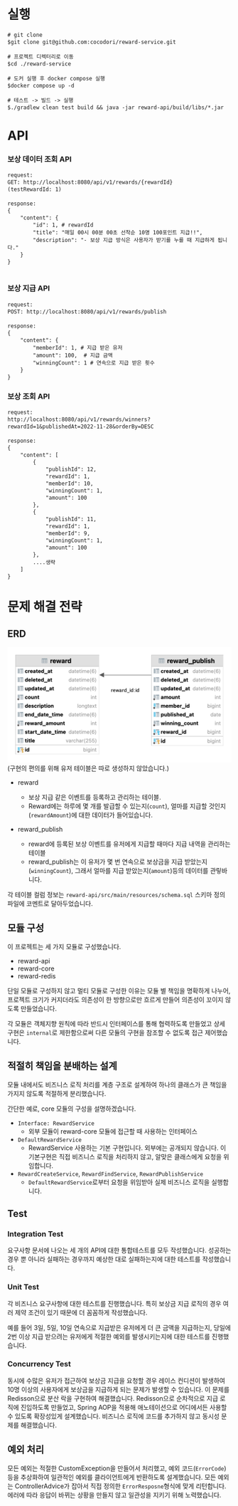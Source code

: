 # 실행

```
# git clone
$git clone git@github.com:cocodori/reward-service.git

# 프로젝트 디렉터리로 이동
$cd ./reward-service

# 도커 실행 후 docker compose 실행
$docker compose up -d

# 테스트 -> 빌드 -> 실행
$./gradlew clean test build && java -jar reward-api/build/libs/*.jar 
```

# API
### 보상 데이터 조회 API
```
request:
GET: http://localhost:8080/api/v1/rewards/{rewardId}
(testRewardId: 1)

response:
{
    "content": {
        "id": 1, # rewardId
        "title": "매일 00시 00분 00초 선착순 10명 100포인트 지급!!",
        "description": "- 보상 지급 방식은 사용자가 받기를 누를 때 지급하게 됩니다."
    }
}


```

### 보상 지급 API
```aidl
request:
POST: http://localhost:8080/api/v1/rewards/publish

response:
{
    "content": {
        "memberId": 1, # 지급 받은 유저
        "amount": 100,  # 지급 금액
        "winningCount": 1 # 연속으로 지급 받은 횟수
    }
}
```

### 보상 조회 API
```
request:
http://localhost:8080/api/v1/rewards/winners?rewardId=1&publishedAt=2022-11-28&orderBy=DESC

response:
{
    "content": [
        {
            "publishId": 12,
            "rewardId": 1,
            "memberId": 10,
            "winningCount": 1,
            "amount": 100
        },
        {
            "publishId": 11,
            "rewardId": 1,
            "memberId": 9,
            "winningCount": 1,
            "amount": 100
        },
        ....생략
    ]
}
```


# 문제 해결 전략
## ERD

![erd](docs/reward.png)
(구현의 편의를 위해 유저 테이블은 따로 생성하지 않았습니다.)

- reward
  - 보상 지급 같은 이벤트를 등록하고 관리하는 테이블.
  - Reward에는 하루에 몇 개를 발급할 수 있는지(`count`), 얼마를 지급할 것인지(`rewardAmount`)에 대한 데이터가 들어있습니다.

- reward_publish
  - reward에 등록된 보상 이벤트를 유저에게 지급할 때마다 지급 내역을 관리하는 테이블
  - reward_publish는 이 유저가 몇 번 연속으로 보상금을 지급 받았는지(`winningCount`), 그래서 얼마를 지급 받았는지(`amount`)등의 데이터를 관맇바니다.

각 테이블 컬럼 정보는 `reward-api/src/main/resources/schema.sql` 스키마 정의 파일에 코멘트로 달아두었습니다.


## 모듈 구성

이 프로젝트는 세 가지 모듈로 구성했습니다.

- reward-api
- reward-core
- reward-redis

단일 모듈로 구성하지 않고 멀티 모듈로 구성한 이유는 모듈 별 책임을 명확하게 나누어, 프로젝트 크기가 커지더라도 의존성이 한 방향으로만 흐르게 만들어 의존성이 꼬이지 않도록 만들었습니다.

각 모듈은 객체지향 원칙에 따라 반드시 인터페이스를 통해 협력하도록 만들었고 상세 구현은 `internal`로 제한함으로써 다른 모듈의 구현을 참조할 수 없도록 접근 제어했습니다.

## 적절히 책임을 분배하는 설계

모듈 내에서도 비즈니스 로직 처리를 계층 구조로 설계하여 하나의 클래스가 큰 책임을 가지지 않도록 적절하게 분리했습니다.

간단한 예로, core 모듈의 구성을 설명하겠습니다. 

- `Interface: RewardService`
  - 외부 모듈이 reward-core 모듈에 접근할 때 사용하는 인터페이스
- `DefaultRewardService`
  -  RewardService 사용하는 기본 구현입니다. 외부에는 공개되지 않습니다. 이 기본구현은 직접 비즈니스 로직을 처리하지 않고, 알맞은 클래스에게 요청을 위임합니다.
- `RewardCreateService`, `RewardFindService`, `RewardPublishService`
  - `DefaultRewardService`로부터 요청을 위임받아 실제 비즈니스 로직을 실행합니다.
    
## Test

### Integration Test
요구사항 문서에 나오는 세 개의 API에 대한 통합테스트를 모두 작성했습니다. 성공하는 경우 뿐 아니라 실패하는 경우까지 예상한 대로 실패하는지에 대한 테스트를 작성했습니다.

### Unit Test
각 비즈니스 요구사항에 대한 테스트를 진행했습니다. 특히 보상금 지급 로직의 경우 여러 제약 조건이 있기 때문에 더 꼼꼼하게 작성했습니다.

예를 들어 3일, 5일, 10일 연속으로 지급받은 유저에게 더 큰 금액을 지급하는지, 당일에 2번 이상 지급 받으려는 유저에게 적절한 예외를 발생시키는지에 대한 테스트를 진행했습니다.

### Concurrency Test
동시에 수많은 유저가 접근하여 보상금 지급을 요청할 경우 레이스 컨디션이 발생하여 10명 이상의 사용자에게 보상금을 지급하게 되는 문제가 발생할 수 있습니다.
이 문제를 Redisson으로 분산 락을 구현하여 해결했습니다. Redisson으로 순차적으로 지급 로직에 진입하도록 만들었고, Spring AOP을 적용해 애노테이션으로 어디에서든 사용할 수 있도록 확장성있게 설계했습니다.
비즈니스 로직에 코드를 추가하지 않고 동시성 문제를 해결했습니다.

## 예외 처리
모든 예외는 적절한 CustomException을 만들어서 처리했고, 예외 코드(`ErrorCode`) 등을 추상화하여 일관적인 예외를 클라이언트에게 반환하도록 설계했습니다.
모든 예외는 ControllerAdvice가 잡아서 직접 정의한 `ErrorResposne`형식에 맞게 리턴합니다. 에러에 따라 응답이 바뀌는 상황을 만들지 않고 일관성을 지키기 위해 노력했습니다.



